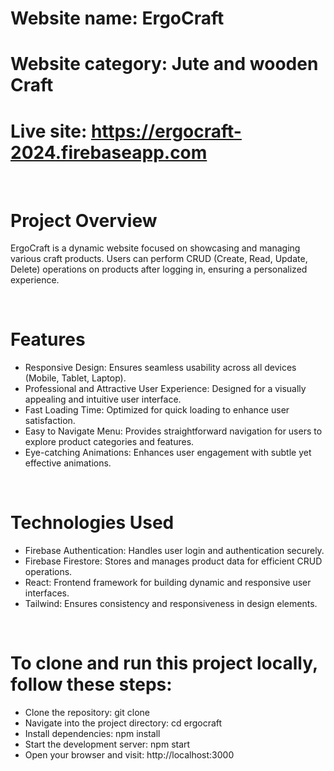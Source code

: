 # Website name: ErgoCraft
# Website category: Jute and wooden Craft
# Live site: https://ergocraft-2024.firebaseapp.com

</br>

# Project Overview
ErgoCraft is a dynamic website focused on showcasing and managing various craft products. Users can perform CRUD (Create, Read, Update, Delete) operations on products after logging in, ensuring a personalized experience.

</br>

# Features
- Responsive Design: Ensures seamless usability across all devices (Mobile, Tablet, Laptop).
- Professional and Attractive User Experience: Designed for a visually appealing and intuitive user interface.
- Fast Loading Time: Optimized for quick loading to enhance user satisfaction.
- Easy to Navigate Menu: Provides straightforward navigation for users to explore product categories and features.
- Eye-catching Animations: Enhances user engagement with subtle yet effective animations.

</br>

# Technologies Used
- Firebase Authentication: Handles user login and authentication securely.
- Firebase Firestore: Stores and manages product data for efficient CRUD operations.
- React: Frontend framework for building dynamic and responsive user interfaces.
- Tailwind: Ensures consistency and responsiveness in design elements.

</br>

# To clone and run this project locally, follow these steps:

- Clone the repository: git clone <repository-url>
- Navigate into the project directory: cd ergocraft
- Install dependencies: npm install
- Start the development server: npm start
- Open your browser and visit: http://localhost:3000

